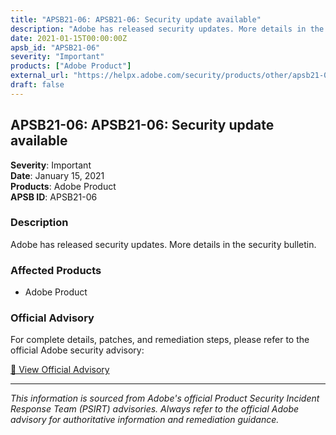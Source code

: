 ```yaml
---
title: "APSB21-06: APSB21-06: Security update available"
description: "Adobe has released security updates. More details in the security bulletin."
date: 2021-01-15T00:00:00Z
apsb_id: "APSB21-06"
severity: "Important"
products: ["Adobe Product"]
external_url: "https://helpx.adobe.com/security/products/other/apsb21-06.html"
draft: false
---
```


## APSB21-06: APSB21-06: Security update available

**Severity**: Important  
**Date**: January 15, 2021  
**Products**: Adobe Product  
**APSB ID**: APSB21-06

### Description

Adobe has released security updates. More details in the security bulletin.

### Affected Products

- Adobe Product


### Official Advisory

For complete details, patches, and remediation steps, please refer to the official Adobe security advisory:

[🔗 View Official Advisory](https://helpx.adobe.com/security/products/other/apsb21-06.html)

---

*This information is sourced from Adobe's official Product Security Incident Response Team (PSIRT) advisories. Always refer to the official Adobe advisory for authoritative information and remediation guidance.*
